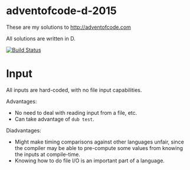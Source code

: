 # adventofcode-d-2015

These are my solutions to http://adventofcode.com

All solutions are written in D.

[![Build Status](https://travis-ci.org/petertseng/adventofcode-d-2015.svg?branch=master)](https://travis-ci.org/petertseng/adventofcode-d-2015)

# Input

All inputs are hard-coded, with no file input capabilities.

Advantages:

  * No need to deal with reading input from a file, etc.
  * Can take advantage of `dub test`.

Diadvantages:

  * Might make timing comparisons against other languages unfair, since the compiler may be able to pre-compute some values from knowing the inputs at compile-time.
  * Knowing how to do file I/O is an important part of a language.
